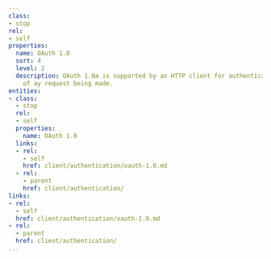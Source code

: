 ```yaml
---
class:
- stop
rel:
- self
properties:
  name: OAuth 1.0
  sort: 4
  level: 2
  description: OAuth 1.0a is supported by an HTTP client for authentication as part
    of ay request being made.
entities:
- class:
  - stop
  rel:
  - self
  properties:
    name: OAuth 1.0
  links:
  - rel:
    - self
    href: client/authentication/oauth-1.0.md
  - rel:
    - parent
    href: client/authentication/
links:
- rel:
  - self
  href: client/authentication/oauth-1.0.md
- rel:
  - parent
  href: client/authentication/
...
```

